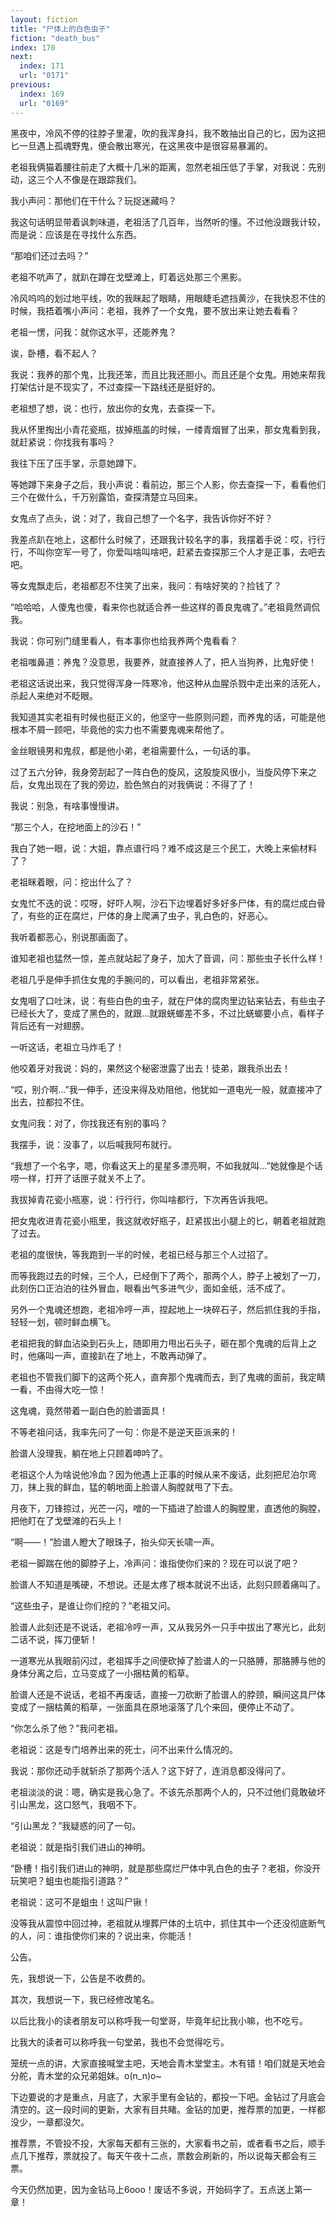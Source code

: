 ```yaml
---
layout: fiction
title: "尸体上的白色虫子"
fiction: "death_bus"
index: 170
next:
  index: 171
  url: "0171"
previous:
  index: 169
  url: "0169"
---
```

黑夜中，冷风不停的往脖子里灌，吹的我浑身抖，我不敢抽出自己的匕，因为这把匕一旦遇上孤魂野鬼，便会散出寒光，在这黑夜中是很容易暴漏的。

老祖我俩猫着腰往前走了大概十几米的距离，忽然老祖压低了手掌，对我说：先别动，这三个人不像是在跟踪我们。

我小声问：那他们在干什么？玩捉迷藏吗？

我这句话明显带着讽刺味道，老祖活了几百年，当然听的懂。不过他没跟我计较，而是说：应该是在寻找什么东西。

“那咱们还过去吗？”

老祖不吭声了，就趴在蹲在戈壁滩上，盯着远处那三个黑影。

冷风呜呜的划过地平线，吹的我眯起了眼睛，用眼睫毛遮挡黄沙，在我快忍不住的时候，我捂着嘴小声问：老祖，我养了一个女鬼，要不放出来让她去看看？

老祖一愣，问我：就你这水平，还能养鬼？

诶，卧槽，看不起人？

我说：我养的那个鬼，比我还笨，而且比我还胆小。而且还是个女鬼。用她来帮我打架估计是不现实了，不过查探一下路线还是挺好的。

老祖想了想，说：也行，放出你的女鬼，去查探一下。

我从怀里掏出小青花瓷瓶，拔掉瓶盖的时候，一缕青烟冒了出来，那女鬼看到我，就赶紧说：你找我有事吗？

我往下压了压手掌，示意她蹲下。

等她蹲下来身子之后，我小声说：看前边，那三个人影，你去查探一下，看看他们三个在做什么，千万别露馅，查探清楚立马回来。

女鬼点了点头，说：对了，我自己想了一个名字，我告诉你好不好？

我差点趴在地上，这都什么时候了，还跟我计较名字的事，我摆着手说：哎，行行行，不叫你空军一号了，你爱叫啥叫啥吧，赶紧去查探那三个人才是正事，去吧去吧。

等女鬼飘走后，老祖都忍不住笑了出来，我问：有啥好笑的？捡钱了？

“哈哈哈，人傻鬼也傻，看来你也就适合养一些这样的善良鬼魂了。”老祖竟然调侃我。

我说：你可别门缝里看人，有本事你也给我养两个鬼看看？

老祖嗤鼻道：养鬼？没意思，我要养，就直接养人了，把人当狗养，比鬼好使！

老祖这话说出来，我只觉得浑身一阵寒冷，他这种从血腥杀戮中走出来的活死人，杀起人来绝对不眨眼。

我知道其实老祖有时候也挺正义的，他坚守一些原则问题，而养鬼的话，可能是他根本不屑一顾吧，毕竟他的实力也不需要鬼魂来帮他了。

金丝眼镜男和鬼叔，都是他小弟，老祖需要什么，一句话的事。

过了五六分钟，我身旁刮起了一阵白色的旋风，这股旋风很小，当旋风停下来之后，女鬼出现在了我的旁边，脸色煞白的对我俩说：不得了了！

我说：别急，有啥事慢慢讲。

“那三个人，在挖地面上的沙石！”

我白了她一眼，说：大姐，靠点谱行吗？难不成这是三个民工，大晚上来偷材料了？

老祖眯着眼，问：挖出什么了？

女鬼忙不迭的说：哎呀，好吓人啊，沙石下边埋着好多好多尸体，有的腐烂成白骨了，有些的正在腐烂，尸体的身上爬满了虫子，乳白色的，好恶心。

我听着都恶心，别说那画面了。

谁知老祖也猛然一惊，差点就站起了身子，加大了音调，问：那些虫子长什么样！

老祖几乎是伸手抓住女鬼的手腕问的，可以看出，老祖非常紧张。

女鬼咽了口吐沫，说：有些白色的虫子，就在尸体的腐肉里边钻来钻去，有些虫子已经长大了，变成了黑色的，就跟...就跟蜣螂差不多，不过比蜣螂要小点，看样子背后还有一对翅膀。

一听这话，老祖立马炸毛了！

他咬着牙对我说：妈的，果然这个秘密泄露了出去！徒弟，跟我杀出去！

“哎，别介啊...”我一伸手，还没来得及劝阻他，他犹如一道电光一般，就直接冲了出去，拉都拉不住。

女鬼问我：对了，你找我还有别的事吗？

我摆手，说：没事了，以后喊我阿布就行。

“我想了一个名字，嗯，你看这天上的星星多漂亮啊，不如我就叫...”她就像是个话唠一样，打开了话匣子就关不上了。

我拔掉青花瓷小瓶塞，说：行行行，你叫啥都行，下次再告诉我吧。

把女鬼收进青花瓷小瓶里，我这就收好瓶子，赶紧拔出小腿上的匕，朝着老祖就跑了过去。

老祖的度很快，等我跑到一半的时候，老祖已经与那三个人过招了。

而等我跑过去的时候，三个人，已经倒下了两个，那两个人，脖子上被划了一刀，此刻伤口正泊泊的往外冒血，眼看出气多进气少，面如金纸，活不成了。

另外一个鬼魂还想跑，老祖冷哼一声，捏起地上一块碎石子，然后抓住我的手指，轻轻一划，顿时鲜血横飞。

老祖把我的鲜血沾染到石头上，随即用力甩出石头子，砸在那个鬼魂的后背上之时，他痛叫一声，直接趴在了地上，不敢再动弹了。

老祖也不管我们脚下的这两个死人，直奔那个鬼魂而去，到了鬼魂的面前，我定睛一看，不由得大吃一惊！

这鬼魂，竟然带着一副白色的脸谱面具！

不等老祖问话，我率先问了一句：你是不是逆天臣派来的！

脸谱人没理我，躺在地上只顾着呻吟了。

老祖这个人为啥说他冷血？因为他遇上正事的时候从来不废话，此刻把尼泊尔弯刀，抹上我的鲜血，猛的朝地面上脸谱人胸膛就甩了下去。

月夜下，刀锋掠过，光芒一闪，噌的一下插进了脸谱人的胸膛里，直透他的胸膛，把他盯在了戈壁滩的石头上！

“啊――！”脸谱人瞪大了眼珠子，抬头仰天长啸一声。

老祖一脚踹在他的脚脖子上，冷声问：谁指使你们来的？现在可以说了吧？

脸谱人不知道是嘴硬，不想说。还是太疼了根本就说不出话，此刻只顾着痛叫了。

“这些虫子，是谁让你们挖的？”老祖又问。

脸谱人此刻还是不说话，老祖冷哼一声，又从我另外一只手中拔出了寒光匕，此刻二话不说，挥刀便斩！

一道寒光从我眼前闪过，老祖挥手之间便砍掉了脸谱人的一只胳膊，那胳膊与他的身体分离之后，立马变成了一小捆枯黄的稻草。

脸谱人还是不说话，老祖不再废话，直接一刀砍断了脸谱人的脖颈，瞬间这具尸体变成了一捆枯黄的稻草，一张面具在原地滚落了几个来回，便停止不动了。

“你怎么杀了他？”我问老祖。

老祖说：这是专门培养出来的死士，问不出来什么情况的。

我说：那你还动手就斩杀了那两个活人？这下好了，连消息都没得问了。

老祖淡淡的说：嗯，确实是我心急了。不该先杀那两个人的，只不过他们竟敢破坏引山黑龙，这口怒气，我咽不下。

“引山黑龙？”我疑惑的问了一句。

老祖说：就是指引我们进山的神明。

“卧槽！指引我们进山的神明，就是那些腐烂尸体中乳白色的虫子？老祖，你没开玩笑吧？蛆虫也能指引道路？”

老祖说：这可不是蛆虫！这叫尸锹！

没等我从震惊中回过神，老祖就从埋葬尸体的土坑中，抓住其中一个还没彻底断气的人，问：谁指使你们来的？说出来，你能活！



公告。



先，我想说一下，公告是不收费的。

其次，我想说一下，我已经修改笔名。

以后比我小的读者朋友可以称呼我一句堂哥，毕竟年纪比我小嘛，也不吃亏。

比我大的读者可以称呼我一句堂弟，我也不会觉得吃亏。

笼统一点的讲，大家直接喊堂主吧，天地会青木堂堂主。木有错！咱们就是天地会分舵，青木堂的众兄弟姐妹。o(n_n)o~

下边要说的才是重点，月底了，大家手里有金钻的，都投一下吧。金钻过了月底会清空的。这一段时间的更新，大家有目共睹。金钻的加更，推荐票的加更，一样都没少，一章都没欠。

推荐票，不管投不投，大家每天都有三张的，大家看书之前，或者看书之后，顺手点几下推荐，票就投了。每天午夜十二点，票数会刷新的，所以说每天都会有三票。

今天仍然加更，因为金钻马上6ooo！废话不多说，开始码字了。五点送上第一章！